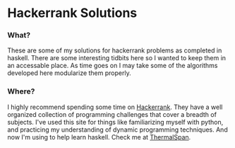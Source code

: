 # Hackerrank Solutions

### What?
These are some of my solutions for hackerrank problems as completed in haskell. There are some interesting tidbits here so I wanted to keep them in an accessable place. As time goes on I may take some of the algorithms developed here modularize them properly. 

### Where?

I highly recommend spending some time on <a href="https://www.hackerrank.com/">Hackerrank</a>. They have a well organized collection of programming challenges that cover a breadth of subjects. I've used this site for things like familiarizing myself with python, and practicing my understanding of dynamic programming techniques. And now I'm using to help learn haskell. Check me at <a href="https://www.hackerrank.com/ThermalSpan">ThermalSpan</a>.

